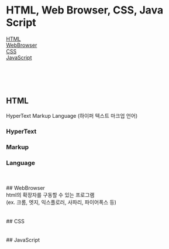 # HTML, Web Browser, CSS, Java Script
[HTML](#HTML)<br>
[WebBrowser](#WebBrowser)<br>
[CSS](#CSS)<br>
[JavaScript](#JavaScript)<br>
<br>
<br>
<br>
<br>
## HTML<br>
HyperText Markup Language (하이퍼 텍스트 마크업 언어)<br>
### HyperText<br>
### Markup<br>
### Language<br>
<br>
<br>
## WebBrowser<br>
html의 확장자를 구동할 수 있는 프로그램<br>
(ex. 크롬, 엣지, 익스플로러, 사파리, 파이어폭스 등)<br>
<br>
<br>
## CSS<br>
<br>
<br>
## JavaScript<br>
<br>
